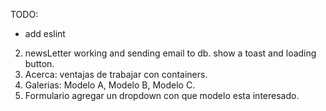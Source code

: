 TODO:

- add eslint

2. newsLetter working and sending email to db. show a toast and loading button.
3. Acerca: ventajas de trabajar con containers.
4. Galerias: Modelo A, Modelo B, Modelo C.
5. Formulario agregar un dropdown con que modelo esta interesado.
